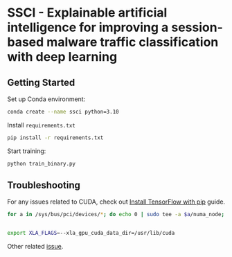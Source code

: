 # SSCI - Explainable artificial intelligence for improving a session-based malware traffic classification with deep learning

## Getting Started

Set up Conda environment:

```sh
conda create --name ssci python=3.10
```

Install `requirements.txt`

```sh
pip install -r requirements.txt
```

Start training:

```sh
python train_binary.py
```

## Troubleshooting

For any issues related to CUDA, check out [Install TensorFlow with pip](https://www.tensorflow.org/install/pip) guide.

```sh
for a in /sys/bus/pci/devices/*; do echo 0 | sudo tee -a $a/numa_node; done # https://github.com/tensorflow/tensorflow/issues/42738


export XLA_FLAGS=--xla_gpu_cuda_data_dir=/usr/lib/cuda
```

Other related [issue](https://stackoverflow.com/questions/68614547/tensorflow-libdevice-not-found-why-is-it-not-found-in-the-searched-path).
